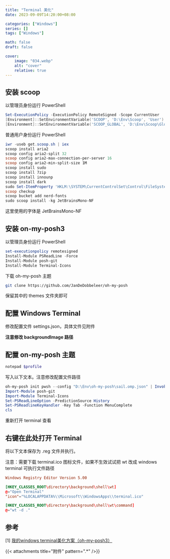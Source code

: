```yaml
---
title: "Terminal 美化"
date: 2023-09-09T14:20:00+08:00

categories: ["Windows"]
series: []
tags: ["Windows"]

math: false
draft: false

cover:
    image: "034.webp"
    alt: "cover"
    relative: true
---
```


## 安装 scoop

以管理员身份运行 PowerShell

```powershell
Set-ExecutionPolicy -ExecutionPolicy RemoteSigned -Scope CurrentUser
[Environment]::SetEnvironmentVariable('SCOOP', 'D:\Env\Scoop', 'User')
[Environment]::SetEnvironmentVariable('SCOOP_GLOBAL', 'D:\Env\Scoop\Global', 'User')
```

普通用户身份运行 PowerShell

```powershell
iwr -useb get.scoop.sh | iex
scoop install aria2
scoop config aria2-split 32
scoop config aria2-max-connection-per-server 16
scoop config aria2-min-split-size 1M
scoop install sudo  
scoop install 7zip
scoop install innounp
scoop install dark
sudo Set-ItemProperty 'HKLM:\SYSTEM\CurrentControlSet\Control\FileSystem' -Name 'LongPathsEnabled' -Value 1
scoop checkup
scoop bucket add nerd-fonts
sudo scoop install -kg JetBrainsMono-NF
```

这里使用的字体是 JetBrainsMono-NF

## 安装 on-my-posh3

以管理员身份运行 PowerShell

```powershell
set-executionpolicy remotesigned
Install-Module PSReadLine -Force
Install-Module posh-git
Install-Module Terminal-Icons
```

下载 oh-my-posh 主题

```sh
git clone https://github.com/JanDeDobbeleer/oh-my-posh
```

保留其中的 themes 文件夹即可

## 配置 Windows Terminal

修改配置文件 settings.json，具体文件见附件

**注意修改 backgroundImage 路径** 

## 配置 on-my-posh 主题

```powershell
notepad $profile
```

写入以下文本。注意修改配置文件路径 

```powershell
oh-my-posh init pwsh --config "D:\Env\oh-my-posh\sail.omp.json" | Invoke-Expression
Import-Module posh-git
Import-Module Terminal-Icons
Set-PSReadLineOption -PredictionSource History
Set-PSReadlineKeyHandler -Key Tab -Function MenuComplete
cls
```

重新打开 terminal 查看

## 右键在此处打开 Terminal

将以下文本保存为 .reg 文件并执行。

注意：需要下载 terminal.ico 图标文件，如果不生效试试把 wt 改成 windows terminal 可执行文件路径

```toml
Windows Registry Editor Version 5.00

[HKEY_CLASSES_ROOT\directory\background\shell\wt]
@="Open Terminal"
"icon"="%LOCALAPPDATA%\\Microsoft\\WindowsApps\\terminal.ico"

[HKEY_CLASSES_ROOT\directory\background\shell\wt\command]
@="wt -d ."
```

## 参考

[1] [我的windows terminal美化方案（oh-my-posh3）](https://kirigaya.cn/blog/article?seq=52) 

{{< attachments title="附件" pattern=".*" />}}

